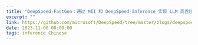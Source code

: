 ```yaml
---
title: "DeepSpeed-FastGen：通过 MII 和 DeepSpeed-Inference 实现 LLM 高吞吐量文本生成"
excerpt: ""
link: https://github.com/microsoft/DeepSpeed/tree/master/blogs/deepspeed-fastgen/chinese/README.md
date: 2023-11-06 00:00:00
tags: inference Chinese
---
```

